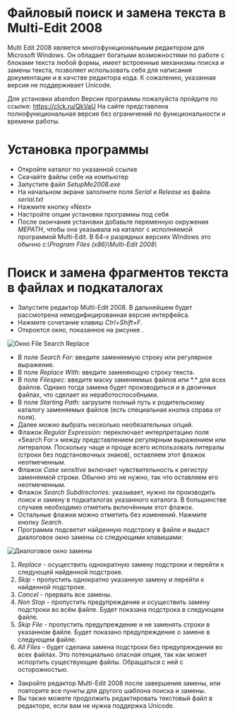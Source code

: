 Файловый поиск и замена текста в Multi-Edit 2008
================================================

Multi Edit 2008 является многофункциональным редактором для Microsoft
Windows. Он обладает богатыми возможностями по работе с блоками текста
любой формы, имеет встроенные механизмы поиска и замены текста,
позволяет использовать себя для написания документации и в качстве
редактора кода. К сожалению, указанная версия не поддерживает Unicode.

Для установки abandon Версии программы пожалуйста пройдите по ссылке:
<https://clck.ru/QkVaU> На
сайте представлена полнофункциональная версия без ограничений по
функциональности и времени работы.

Установка программы
===================

-   Откройте каталог по указанной ссылке
-   Скачайте файлы себе на компьютер
-   Запустите файл *SetupMe2008.exe*
-   На начальном экране заполните поля *Serial* и *Release* из файла
    *serial.txt*
-   Нажмите кнопку «Next»
-   Настройте опции установки программы под себя
-   После окончания установки добавьте переменную окружения *MEPATH*,
    чтобы она указывала на каталог с исполняемой программой Multi-Edit.
    В 64-х разрядных версиях Windows это обычно *c:\\Program Files
    (x86)\\Multi-Edit 2008\\*

Поиск и замена фрагментов текста в файлах и подкаталогах
========================================================

-   Запустите редактор Multi-Edit 2008. В дальнейшем будет рассмотрена
    немодифицированная версия интерфейса.
-   Нажмите сочетание клавиш *Ctrl+Shift+F*.
-   Откроется окно, показанное на рисунке .

![Окно File Search
Replace](https://s8.hostingkartinok.com/uploads/images/2020/09/eb551dc27f6478a5d1f58d36c24c4970.jpg)

-   В поле *Search For:* введите заменяемую строку или регулярное
    выражение.
-   В поле *Replace With:* введите заменяющую строку текста.
-   В поле *Filespec:* введите маску заменяемых файлов или \*.\* для
    всех файлов. Однако тогда замена будет производиться и в двоичных
    файлах, что сделает их неработоспособными.
-   В поле *Starting Path:* загрузите полный путь к родительскому
    каталогу заменяемых файлов (есть специальная кнопка справа от поля).
-   Далее можно выбрать несколько необязательных опций.
-   Флажок *Regular Expression:* переключает интерпретацию поля «Search
    For:» между представлением регулярным выражением или литералом.
    Поскольку чаще и проще всего использовать литералы (строки без
    подстановочных знаков), оставляем этот флажок неотмеченным.
-   Флажок *Case sensitive* включает чувствительность к регистру
    заменяемой строки. Обычно это не нужно, так что оставляем его
    неотмеченным.
-   Флажок *Search Subdirectories:* указывает, нужно ли производить
    поиск и замену в подкаталогах указанного каталога. В большинстве
    случаев необходимо отметить включённым этот флажок.
-   Остальные флажки можно отметить без изменений. Нажмите кнопку
    *Search*.
-   Программа подсветит найденную подстроку в файле и выдаст диалоговое
    окно замены со следующими клавишами:

![Диалоговое окно
замены](https://s8.hostingkartinok.com/uploads/images/2020/09/c4f9d6455a5c3c7eb5b956bbcf0281d6.jpg)

1.  *Replace* - осуществить однократную замену подстроки и перейти к
    следующей найденной подстроке.
2.  *Skip* - пропустить однократно указанную замену и перейти к
    найденной подстроке.
3.  *Cancel* - прервать все замены.
4.  *Non Stop* - пропустить предупреждение и осуществить замену
    подстроки во всём файле. Будет показана подстрока в следующем файле.
5.  *Skip File* - пропустить предупреждение и не заменять строки в
    указанном файле. Будет показано предупреждение о замене в следующем
    файле.
6.  *All Files* - будет сделана замена подстроки без предупреждения во
    всех файлах. Это потенциально опасная опция, так как может испортить
    существующие файлы. Обращаться с ней с осторожностью.

-   Закройте редактор Multi-Edit 2008 после завершения замены, или
    повторите все пункты для другого шаблона поиска и замены.
-   Вы также можете продолжить редактировать текстовый файл в редакторе,
    если вам не нужна поддержка Unicode.
